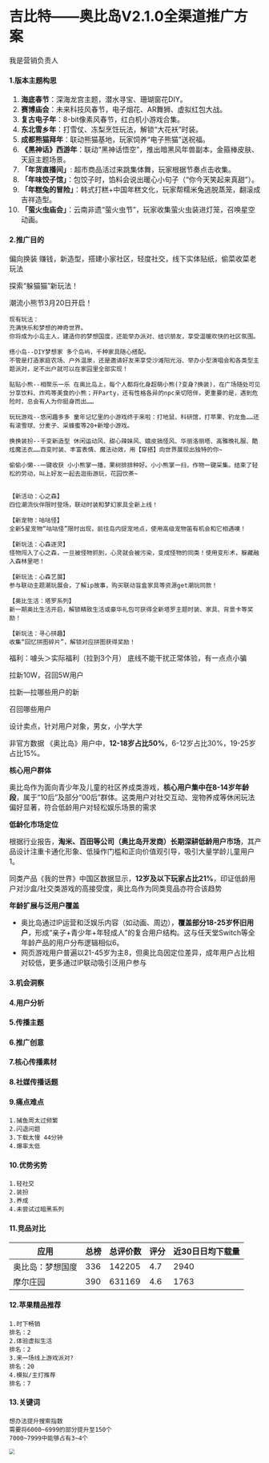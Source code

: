 # 吉比特——奥比岛V2.1.0全渠道推广方案

我是营销负责人

#### 1.版本主题构思

1. **海底春节**：深海龙宫主题，潜水寻宝、珊瑚窗花DIY。
2. **赛博庙会**：未来科技风春节，电子烟花、AR舞狮、虚拟红包大战。
3. **复古电子年**：8-bit像素风春节，红白机小游戏合集。
4. **东北雪乡年**：打雪仗、冻梨烹饪玩法，解锁“大花袄”时装。
5. **成都熊猫拜年**：联动熊猫基地，玩家饲养“电子熊猫”送祝福。
6. **《黑神话》西游年**：联动“黑神话悟空”，推出暗黑风年兽副本，金箍棒皮肤、天庭主题场景。
7. **「年货直播间」**: 超市商品活过来跳集体舞，玩家根据节奏点击收集。
8. **「年味饺子馆」**：包饺子时，馅料会说出暖心小句子（“你今天笑起来真甜”）。
9. **「年糕兔的冒险」**：韩式打糕+中国年糕文化，玩家帮糯米兔逃脱蒸笼，翻滚成吉祥造型。
10. **「萤火虫庙会」**：云南非遗“萤火虫节”，玩家收集萤火虫装进灯笼，召唤星空动画。





#### 2.推广目的

偏向换装  赚钱，新造型，搭建小家社区，轻度社交，线下实体贴纸，偷菜收菜老玩法

探索“躲猫猫”新玩法！

潮流小熊节3月20日开启！

```
现有玩法：
充满快乐和梦想的神奇世界。
你将成为小岛主人，建造你的梦想国度，还能举办派对、结识朋友，享受温暖欢快的社区氛围。

搭小岛--DIY梦想家 多个岛屿，千种家具随心搭配。
不管是打造家庭农场、户外温泉，还是邀请好友来享受沙滩阳光浴、举办小型演唱会和各类型主题派对，足不出户就可以在家园里全部实现！

贴贴小熊--相聚乐一乐 在奥比岛上，每个人都将化身超萌小熊(?变身?换装)，在广场随处可见分享饮料、炸鸡等美食的小熊；开Party，还有性格各异的npc亲切陪伴，更重要的是，遇到危险时，总会有人为你挺身而出……

玩玩游戏--悠闲趣多多 童年记忆里的小游戏终于来啦：打地鼠、科研馆，打苹果、钓龙鱼……还有滚雪球、分麦子、采蜂蜜等20+新增小游戏。

换换装扮--千变新造型 休闲运动风、甜心辣妹风、嬉皮搞怪风、华丽洛丽塔、高雅晚礼服、酷炫魔法衣……百变时装、丰富表情、魔法动效，用【穿搭】向世界展现出独特的你~

偷偷小懒--一键收获 小小熊掌一播，果树排排种好。小小熊掌一扫，作物一键采集。结束了轻松的劳动，叫上好友一起去逛街游玩，花园饮茶~ 


【新活动：心之森】
四位潮流伙伴限时登场，联动时装和梦幻家具全新上线！

【新宠物：咕咕怪】
全新5星宠物“咕咕怪”限时出现，前往岛内捉宠地点，使用高级宠物笛有机会和它相遇噢！

【新玩法：心森逐灵】
怪物闯入了心之森，一旦被怪物抓到，心灵就会被污染，变成怪物的同类！使用变形术，躲藏融入森林里吧！

【新玩法：心森艺展】
参与联动主题潮玩展会，了解ip故事，购买联动盲盒家具等资源get潮玩同款！

【奥比生活：塔罗系列】
新一期奥比生活开启，解锁精致生活或豪华礼包可获得全新塔罗主题时装、家具、背景卡等奖励！

【新玩法：寻心拼趣】
收集“回忆拼图碎片”，解锁对应拼图获得奖励！
```

福利：噱头＞实际福利（拉到3个月）   底线不能干扰正常体验，有一点点小骗



拉新10W，召回5W用户

拉新—拉哪些用户的新

召回哪些用户

设计卖点，针对用户对象，男女，小学大学



非官方数据     《奥比岛》用户中，**12-18岁占比50%**，6-12岁占比30%，19-25岁占比15%。



**核心用户群体**‌

奥比岛作为面向青少年及儿童的社区养成类游戏，‌**核心用户集中在8-14岁年龄段**‌，属于“10后”及部分“00后”群体。这类用户对社交互动、宠物养成等休闲玩法偏好显著，符合低龄用户对轻松娱乐场景的需求‌

**低龄化市场定位**‌

根据行业报告，‌**淘米、百田等公司（奥比岛开发商）长期深耕低龄用户市场**‌，其产品设计注重卡通化形象、低操作门槛和正向价值观引导，吸引大量学龄儿童用户‌1。

同类产品《我的世界》中国区数据显示，‌**12岁及以下玩家占比21%**‌，印证低龄用户对沙盒/社交类游戏的高接受度，奥比岛作为同类竞品亦符合该趋势‌



**年龄扩展与泛用户覆盖**‌

- 奥比岛通过IP运营和泛娱乐内容（如动画、周边），‌**覆盖部分18-25岁怀旧用户**‌，形成“亲子+青少年+年轻成人”的复合用户结构。这与任天堂Switch等全年龄产品的用户分布逻辑相似‌6。
- 网页游戏用户普遍以21-45岁为主‌8，但奥比岛因定位差异，成年用户占比相对较低，更多通过IP联动吸引泛用户参与‌



#### 3.机会洞察

#### 4.用户分析



#### 5.传播主题

#### 6.推广创意

#### 7.核心传播素材

#### 8.社媒传播话题

#### 9.痛点难点

```
1.捕鱼周太过频繁
2.闪退问题
3.下载太慢 44分钟
4.爆率太低
```

#### 10.优势劣势

```
1.轻社交
2.装扮
3.养成
4.未尝试过暗黑系列
```

#### 11.竞品对比

| 应用             | 总榜 | 总评价数 | 评分 | 近30日日均下载量 |
| ---------------- | ---- | -------- | ---- | ---------------- |
| 奥比岛：梦想国度 | 336  | 142205   | 4.7  | 2940             |
| 摩尔庄园         | 390  | 631169   | 4.6  | 1763             |

#### 12.苹果精品推荐

```
1.时下畅销
排名：2
2.体验虚拟生活
排名：2
3.来一场线上游戏派对?
排名：20
4.模拟/主打推荐
排名：7
```

#### 13.关键词

```
想办法提升搜索指数
需要将6000~6999的部分提升至150个
7000~7999中能够占有3~4个
```



<img src="C:/Users/83786/Desktop/吉比特发行作业/20250416-192245.jpg" style="zoom: 67%;" />





